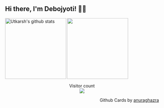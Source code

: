 <p align="left">

## Hi there, I'm Debojyoti! 👋🏻 
<!--
I'm Full Stack Developer with a serious passion for UI effects, animations and creating intuitive, dynamic user experiences with highly scalable backend. <br>
<br>
🌱 I’m currently learning React.js <br>
  <p>
<br>
-->
<img align="left" height="200px" src="https://github-readme-stats.vercel.app/api?username=utkarsh914&show_icons=true&count_private=true&title_color=e6005c" alt="Utkarsh's github stats" />
<img align="centre" height="200px" src="https://github-readme-stats.vercel.app/api/top-langs/?username=utkarsh914&title_color=e6005c" />

<p align="center"> 
  Visitor count<br>
  <img src="https://profile-counter.glitch.me/utkarsh914/count.svg" />
</p>

<p align="right">
Github Cards by <a href="https://github.com/anuraghazra">anuraghazra</a>
</p>
